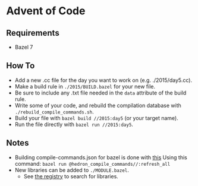 # Advent of Code

## Requirements

- Bazel 7

## How To

- Add a new .cc file for the day you want to work on (e.g. ./2015/day5.cc).
- Make a build rule in `./2015/BUILD.bazel` for your new file.
- Be sure to include any .txt file needed in the `data` attribute of the build
  rule.
- Write some of your code, and rebuild the compilation database with
  `./rebuild_compile_commands.sh`.
- Build your file with `bazel build //2015:day5` (or your target name).
- Run the file directly with `bazel run //2015:day5`.

## Notes

- Building compile-commands.json for bazel is done with [this](https://github.com/hedronvision/bazel-compile-commands-extractor)
  Using this command: `bazel run @hedron_compile_commands//:refresh_all`
- New libraries can be added to `./MODULE.bazel`.
  - See [the registry](https://registry.bazel.build/) to search for libraries.
